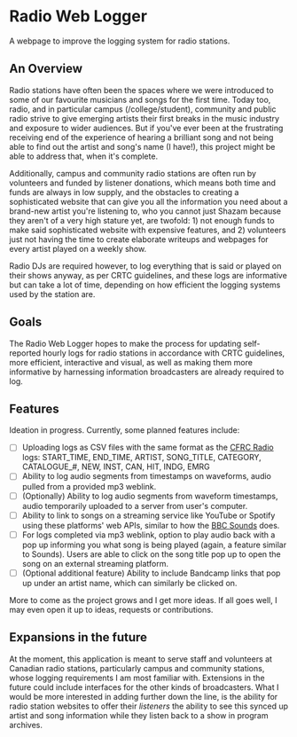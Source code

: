 # Radio Web Logger
A webpage to improve the logging system for radio stations.

## An Overview
Radio stations have often been the spaces where we were introduced to some of our favourite musicians and songs for the first time. Today too, radio, and in particular campus (/college/student), community and public radio strive to give emerging artists their first breaks in the music industry and exposure to wider audiences. But if you've ever been at the frustrating receiving end of the experience of hearing a brilliant song and not being able to find out the artist and song's name (I have!), this project might be able to address that, when it's complete. 

Additionally, campus and community radio stations are often run by volunteers and funded by listener donations, which means both time and funds are always in low supply, and the obstacles to creating a sophisticated website that can give you all the information you need about a brand-new artist you're listening to, who you cannot just Shazam because they aren't of a very high stature yet, are twofold: 1) not enough funds to make said sophisticated website with expensive features, and 2) volunteers just not having the time to create elaborate writeups and webpages for every artist played on a weekly show. 

Radio DJs are required however, to log everything that is said or played on their shows anyway, as per CRTC guidelines, and these logs are informative but can take a lot of time, depending on how efficient the logging systems used by the station are. 

## Goals
The Radio Web Logger hopes to make the process for updating self-reported hourly logs for radio stations in accordance with CRTC guidelines, more efficient,  interactive and visual, as well as making them more informative by harnessing information broadcasters are already required to log.

## Features
Ideation in progress. Currently, some planned features include:
- [ ] Uploading logs as CSV files with the same format as the [CFRC Radio](https://cfrc.ca) logs: START_TIME,	END_TIME,	ARTIST,	SONG_TITLE,	CATEGORY,	CATALOGUE_#,	NEW,	INST,	CAN,	HIT,	INDG,	EMRG
- [ ] Ability to log audio segments from timestamps on waveforms, audio pulled from a provided mp3 weblink.
- [ ] \(Optionally) Ability to log audio segments from waveform timestamps, audio temporarily uploaded to a server from user's computer.
- [ ] Ability to link to songs on a streaming service like YouTube or Spotify using these platforms' web APIs, similar to how the [BBC Sounds](https://www.bbc.co.uk/sounds) does.
- [ ] For logs completed via mp3 weblink, option to play audio back with a pop up informing you what song is being played	(again, a feature similar to Sounds). Users are able to click on the song title pop up to open the song on an external streaming platform.
- [ ] \(Optional additional feature) Ability to include Bandcamp links that pop up under an artist name, which can similarly be clicked on.
      
More to come as the project grows and I get more ideas. If all goes well, I may even open it up to ideas, requests or contributions.

## Expansions in the future
At the moment, this application is meant to serve staff and volunteers at Canadian radio stations, particularly campus and community stations, whose logging requirements I am most familiar with. Extensions in the future could include interfaces for the other kinds of broadcasters.
What I would be more interested in adding further down the line, is the ability for radio station websites to offer their _listeners_ the ability to see this synced up artist and song information while they listen back to a show in program archives.

